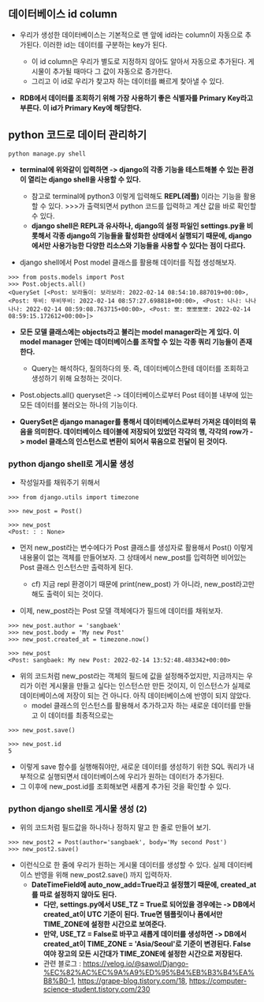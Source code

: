 ## 데이터베이스 id column
- 우리가 생성한 데이터베이스는 기본적으로 맨 앞에 id라는 column이 자동으로 추가된다. 이러한 id는 데이터를 구분하는 key가 된다.
  - 이 id column은 우리가 별도로 지정하지 않아도 알아서 자동으로 추가된다. 게시물이 추가될 때마다 그 값이 자동으로 증가한다.
  - 그리고 이 id로 우리가 찾고자 하는 데이터를 빠르게 찾아낼 수 있다.

- **RDB에서 데이터를 조회하기 위해 가장 사용하기 좋은 식별자를 Primary Key라고 부른다. 이 id가 Primary Key에 해당한다.**


## python 코드로 데이터 관리하기
```terminal
python manage.py shell
```

- **terminal에 위와같이 입력하면 -> django의 각종 기능을 테스트해볼 수 있는 환경이 열리는 django shell을 사용할 수 있다.**
  - 참고로 terminal에 python3 이렇게 입력해도 **REPL(레플)** 이라는 기능을 활용할 수 있다. >>>가 출력되면서 python 코드를 입력하고 계산 값을 바로 확인할 수 있다.
  - **django shell은 REPL과 유사하나, django의 설정 파일인 settings.py을 비롯해서 각종 django의 기능들을 활성화한 상태에서 실행되기 때문에, django에서만 사용가능한 다양한 리소스와 기능들을 사용할 수 
    있다는 점이 다르다.**
    
- django shell에서 Post model 클래스를 활용해 데이터를 직접 생성해보자.

```terminal
>>> from posts.models import Post
>>> Post.objects.all()
<QuerySet [<Post: 보라돌이: 보라보라: 2022-02-14 08:54:10.887019+00:00>, <Post: 뚜비: 뚜비뚜비: 2022-02-14 08:57:27.698818+00:00>, <Post: 나나: 나나나나: 2022-02-14 08:59:08.763715+00:00>, <Post: 뽀: 뽀뽀뽀뽀: 2022-02-14 08:59:15.172612+00:00>]>

```

- **모든 모델 클래스에는 objects라고 불리는 model manager라는 게 있다. 이 model manager 안에는 데이터베이스를 조작할 수 있는 각종 쿼리 기능들이 존재한다.**
  - Query는 해석하다, 질의하다의 뜻. 즉, 데이터베이스한테 데이터를 조회하고 생성하기 위해 요청하는 것이다.

- Post.objects.all() queryset은 -> 데이터베이스로부터 Post 테이블 내부에 있는 모든 데이터를 불러오는 하나의 기능이다.
- **QuerySet은 django manager를 통해서 데이터베이스로부터 가져온 데이터의 묶음을 의미한다. 데이터베이스 테이블에 저장되어 있었던 각각의 행, 각각의 row가 -> model 클래스의 인스턴스로 변환이 되어서 
  묶음으로 전달이 된 것이다.**
  
  
### python django shell로 게시물 생성
- 작성일자를 채워주기 위해서
```terminal
>>> from django.utils import timezone

>>> new_post = Post()

>>> new_post
<Post: : : None>
```

- 먼저 new_post라는 변수에다가 Post 클래스를 생성자로 활용해서 Post() 이렇게 내용물이 없는 객체를 만들어보자. 그 상태에서 new_post를 입력하면 비어있는 Post 클래스 인스턴스만 출력하게 된다.
  - cf) 지금 repl 환경이기 때문에 print(new_post) 가 아니라, new_post라고만 해도 출력이 되는 것이다.
  
- 이제, new_post라는 Post 모델 객체에다가 필드에 데이터를 채워보자.  
```terminal
>>> new_post.author = 'sangbaek'
>>> new_post.body = 'My new Post'
>>> new_post.created_at = timezone.now()

>>> new_post
<Post: sangbaek: My new Post: 2022-02-14 13:52:48.483342+00:00>
```

- 위의 코드처럼 new_post라는 객체의 필드에 값을 설정해주었지만, 지금까지는 우리가 이런 게시물을 만들고 싶다는 인스턴스만 만든 것이지, 이 인스턴스가 실제로 데이터베이스에 저장이 되는 건 아니다. 아직 데이터베이스에 반영이 되지 않았다.
  - model 클래스의 인스턴스를 활용해서 추가하고자 하는 새로운 데이터를 만들고 이 데이터를 최종적으로는

```terminal
>>> new_post.save()

>>> new_post.id
5
```

- 이렇게 save 함수를 실행해줘야만, 새로운 데이터를 생성하기 위한 SQL 쿼리가 내부적으로 실행되면서 데이터베이스에 우리가 원하는 데이터가 추가된다.
- 그 이후에 new_post.id를 조회해보면 새롭게 추가된 것을 확인할 수 있다.


### python django shell로 게시물 생성 (2)
- 위의 코드처럼 필드값을 하나하나 정하지 말고 한 줄로 만들어 보기.

```terminal
>>> new_post2 = Post(author='sangbaek', body='My second Post')
>>> new_post2.save()
```

- 이런식으로 한 줄에 우리가 원하는 게시물 데이터를 생성할 수 있다. 실제 데이터베이스 반영을 위해 new_post2.save() 까지 입력하자.
  - **DateTimeField에 auto_now_add=True라고 설정했기 때문에, created_at를 따로 설정하지 않아도 된다.**
    - **다만, settings.py에서 USE_TZ = True로 되어있을 경우에는 -> DB에서 created_at이 UTC 기준이 된다. True면 템플릿이나 폼에서만 TIME_ZONE에 설정한 시간으로 보여준다.**
    - **만약, USE_TZ = False로 바꾸고 새롭게 데이터를 생성하면 -> DB에서 created_at이 TIME_ZONE = 'Asia/Seoul'로 기준이 변경된다. False여야 장고의 모든 시간대가 TIME_ZONE에 설정한 시간으로 저장된다.**
    - 관련 블로그 : https://velog.io/@sawol/Django-%EC%82%AC%EC%9A%A9%ED%95%B4%EB%B3%B4%EA%B8%B0-1, https://grape-blog.tistory.com/18, https://computer-science-student.tistory.com/230
      
